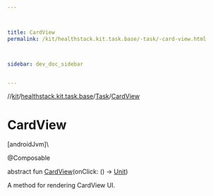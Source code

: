 ```yaml
---



title: CardView
permalink: /kit/healthstack.kit.task.base/-task/-card-view.html



sidebar: dev_doc_sidebar


---
```




//[kit](/kit.html)/[healthstack.kit.task.base](../index.html)/[Task](index.html)/[CardView](-card-view.html)



# CardView



[androidJvm]\




@Composable



abstract fun [CardView](-card-view.html)(onClick: () -&gt; [Unit](https://kotlinlang.org/api/latest/jvm/stdlib/kotlin/-unit/index.html))



A method for rendering CardView UI.






